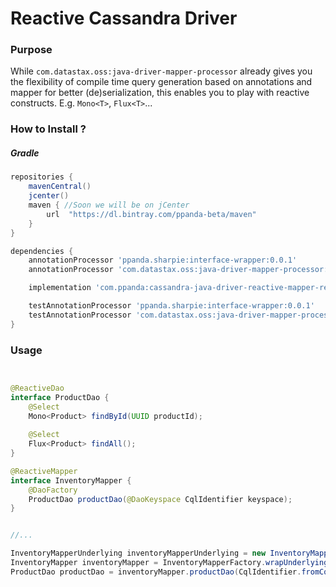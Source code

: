 # Reactive Cassandra Driver

### Purpose
While `com.datastax.oss:java-driver-mapper-processor` already gives you the flexibility of compile time query generation based on annotations and mapper for better (de)serialization,
this enables you to play with reactive constructs.
E.g. `Mono<T>`, `Flux<T>`...


### How to Install ?

##### Gradle
```groovy
repositories {
	mavenCentral()
	jcenter()
	maven { //Soon we will be on jCenter
        url  "https://dl.bintray.com/ppanda-beta/maven"
    }
}

dependencies {
	annotationProcessor 'ppanda.sharpie:interface-wrapper:0.0.1'
	annotationProcessor 'com.datastax.oss:java-driver-mapper-processor:4.5.1'

	implementation 'com.ppanda:cassandra-java-driver-reactive-mapper-reactor-core:0.0.1'

	testAnnotationProcessor 'ppanda.sharpie:interface-wrapper:0.0.1'
	testAnnotationProcessor 'com.datastax.oss:java-driver-mapper-processor:4.5.1'
}
```

### Usage

```java


@ReactiveDao
interface ProductDao {
	@Select
	Mono<Product> findById(UUID productId);
	
	@Select
	Flux<Product> findAll();
}

@ReactiveMapper
interface InventoryMapper {
	@DaoFactory
	ProductDao productDao(@DaoKeyspace CqlIdentifier keyspace);
}


//...

InventoryMapperUnderlying inventoryMapperUnderlying = new InventoryMapperUnderlyingBuilder(cqlSession).build();
InventoryMapper inventoryMapper = InventoryMapperFactory.wrapUnderlying(inventoryMapperUnderlying);
ProductDao productDao = inventoryMapper.productDao(CqlIdentifier.fromCql("keyspace1"));

```



